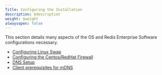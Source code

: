 ```yaml
---
Title: Configuring the Installation
description: $description
weight: $weight
alwaysopen: false
---
```

This section details many aspects of the OS and Redis Enterprise
Software configurations necessary.

-   [Configuring Linux
    Swap](/redis-enterprise-documentation/administering/installing-upgrading/configuring/linux-swap/)
-   [Configuring the Centos/RedHat
    Firewall](/redis-enterprise-documentation/administering/installing-upgrading/configuring/centos-rhel-7-firewall/)
-   [DNS
    Setup](/redis-enterprise-documentation/administering/installing-upgrading/configuring/cluster-name-dns-connection-management/)
-   [Client prerequisites for
    mDNS](/redis-enterprise-documentation/administering/installing-upgrading/configuring/mdns/)
